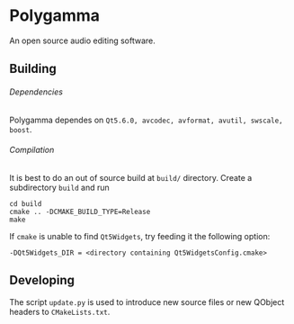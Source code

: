 # Polygamma

An open source audio editing software.

## Building

###### Dependencies
Polygamma dependes on `Qt5.6.0, avcodec, avformat, avutil, swscale, boost`.

###### Compilation
It is best to do an out of source build at `build/` directory. Create a
subdirectory `build` and run
```
cd build
cmake .. -DCMAKE_BUILD_TYPE=Release
make
```
If `cmake` is unable to find `Qt5Widgets`, try feeding it the following option:
```
-DQt5Widgets_DIR = <directory containing Qt5WidgetsConfig.cmake>
```
## Developing

The script `update.py` is used to introduce new source files or new QObject
headers to `CMakeLists.txt`.
